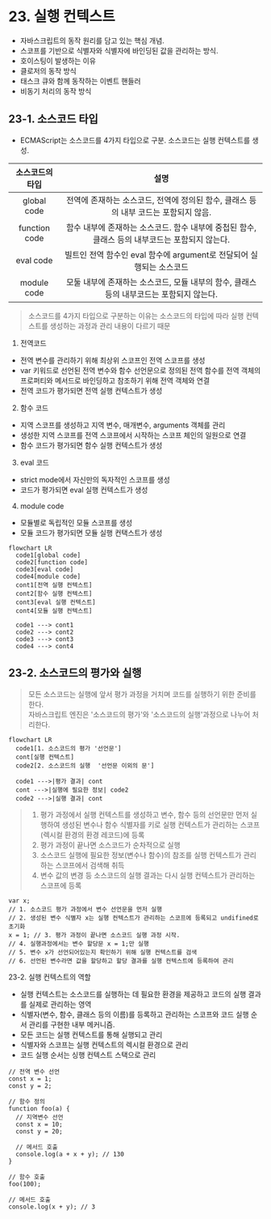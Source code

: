 # 23. 실행 컨텍스트

- 자바스크립트의 동작 원리를 담고 있는 핵심 개념.
- 스코프를 기반으로 식별자와 식별자에 바인딩된 값을 관리하는 방식.
- 호이스팅이 발생하는 이유
- 클로저의 동작 방식
- 태스크 큐와 함께 동작하는 이벤트 핸들러
- 비동기 처리의 동작 방식

## 23-1. 소스코드 타입

- ECMAScript는 소스코드를 4가지 타입으로 구분. 소스코드는 실행 컨텍스트를 생성.


| 소스코드의 타입 | 설명 |
|:-----------:|:------------------------------------------------------------:|
|global code|전역에 존재하는 소스코드, 전역에 정의된 함수, 클래스 등의 내부 코드는 포함되지 않음.|
|function code | 함수 내부에 존재하는 소스코드. 함수 내부에 중첩된 함수, 클래스 등의 내부코드는 포함되지 않는다.|
|eval code | 빌트인 전역 함수인 eval 함수에 argument로 전달되어 실행되는 소스코드|
|module code | 모둘 내부에 존재하는 소스코드, 모듈 내부의 함수, 클래스 등의 내부코드는 포함되지 않는다.|

> 소스코드를 4가지 타입으로 구분하는 이유는 소스코드의 타입에 따라 실행 컨텍스트를 생성하는 과정과 관리 내용이 다르기 때문

1. 전역코드
  - 전역 변수를 관리하기 위해 최상위 스코프인 전역 스코프를 생성
  - var 키워드로 선언된 전역 변수와 함수 선언문으로 정의된 전역 함수를 전역 객체의 프로퍼티와 메서드로 바인딩하고 참조하기 위해 전역 객체와 연결
  - 전역 코드가 평가되면 전역 실행 컨텍스트가 생성
2. 함수 코드
  - 지역 스코프를 생성하고 지역 변수, 매개변수, arguments 객체를 관리
  - 생성한 지역 스코프를 전역 스코프에서 시작하는 스코프 체인의 일원으로 연결
  - 함수 코드가 평가되면 함수 실행 컨텍스트가 생성
3. eval 코드
  - strict mode에서 자신만의 독자적인 스코프를 생성
  - 코드가 평가되면 eval 실행 컨텍스트가 생성
4. module code
  - 모듈별로 독립적인 모듈 스코프를 생성
  - 모듈 코드가 평가되면 모듈 실행 컨택스트가 생성

```mermaid
flowchart LR
  code1[global code]
  code2[function code]
  code3[eval code]
  code4[module code]
  cont1[전역 실행 컨텍스트]
  cont2[함수 실행 컨텍스트]
  cont3[eval 실행 컨텍스트]
  cont4[모듈 실행 컨텍스트]
  
  code1 ---> cont1
  code2 ---> cont2
  code3 ---> cont3
  code4 ---> cont4
 ```
 
## 23-2. 소스코드의 평가와 실행

> 모든 소스코드는 실행에 앞서 평가 과정을 거치며 코드를 실행하기 위한 준비를 한다.  
> 자바스크립트 엔진은 '소스코드의 평가'와 '소스코드의 실행'과정으로 나누어 처리한다.

```mermaid
flowchart LR
  code1[1. 소스코드의 평가 '선언문']
  cont[실행 컨텍스트]
  code2[2. 소스코드의 실행  '선언문 이외의 문']
  
  code1 --->|평가 결과| cont
  cont --->|실행에 필요한 정보| code2
  code2 --->|실행 결과| cont
```

> 1. 평가 과정에서 실행 컨텍스트를 생성하고 변수, 함수 등의 선언문만 먼저 실행하여 생성된 변수나 함수 식별자를 키로 실행 컨텍스트가 관리하는 스코프(렉시컬 환경의 환경 레코드)에 등록  
> 2. 평가 과정이 끝나면 소스코드가 순차적으로 실행  
> 3. 소스코드 실행에 필요한 정보(변수나 함수)의 참조를 실행 컨텍스트가 관리하는 스코프에서 검색해 취득  
> 4. 변수 값의 변경 등 소스코드의 실행 결과는 다시 실행 컨텍스트가 관리하는 스코프에 등록

```
var x;
// 1. 소스코드 평가 과정에서 변수 선언문을 먼저 실행
// 2. 생성된 변수 식별자 x는 실행 컨텍스트가 관리하는 스코프에 등록되고 undifined로 초기화
x = 1; // 3. 평가 과정이 끝나면 소스코드 실행 과정 시작.
// 4. 실행과정에서는 변수 할당문 x = 1;만 실행
// 5. 변수 x가 선언되어있는지 확인하기 위해 실행 컨텍스트를 검색
// 6. 선언된 변수라면 값을 할당하고 할당 결과를 실행 컨텍스트에 등록하여 관리
```

23-2. 실행 컨텍스트의 역할

- 실행 컨텍스트는 소스코드를 실행하는 데 필요한 환경을 제공하고 코드의 실행 결과를 실제로 관리하는 영역
- 식별자(변수, 함수, 클래스 등의 이름)를 등록하고 관리하는 스코프와 코드 실행 순서 관리를 구현한 내부 메커니즘.
- 모든 코드는 실행 컨텍스트를 통해 실행되고 관리
- 식별자와 스코프는 실행 컨텍스트의 렉시컬 환경으로 관리
- 코드 실행 순서는 싱행 컨텍스트 스택으로 관리

```
// 전역 변수 선언
const x = 1;
const y = 2;

// 함수 정의
function foo(a) {
  // 지역변수 선언
  const x = 10;
  const y = 20;
  
  // 메서드 호출
  console.log(a + x + y); // 130
}

// 함수 호출
foo(100);

// 메서드 호출
console.log(x + y); // 3

```
